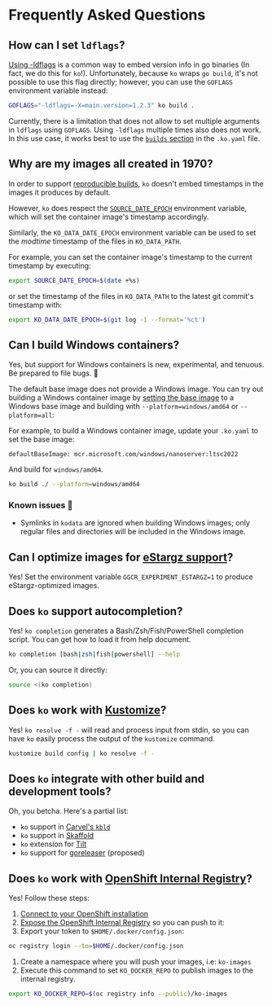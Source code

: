 # Frequently Asked Questions

## How can I set `ldflags`?

[Using -ldflags](https://blog.cloudflare.com/setting-go-variables-at-compile-time/) is a common way to embed version info in go binaries (In fact, we do this for `ko`!).
Unfortunately, because `ko` wraps `go build`, it's not possible to use this flag directly; however, you can use the `GOFLAGS` environment variable instead:

```sh
GOFLAGS="-ldflags=-X=main.version=1.2.3" ko build .
```

Currently, there is a limitation that does not allow to set multiple arguments in `ldflags` using `GOFLAGS`.
Using `-ldflags` multiple times also does not work.
In this use case, it works best to use the [`builds` section](./../configuration) in the `.ko.yaml` file.

## Why are my images all created in 1970?

In order to support [reproducible builds](https://reproducible-builds.org), `ko` doesn't embed timestamps in the images it produces by default.

However, `ko` does respect the [`SOURCE_DATE_EPOCH`](https://reproducible-builds.org/docs/source-date-epoch/) environment variable, which will set the container image's timestamp accordingly.

Similarly, the `KO_DATA_DATE_EPOCH` environment variable can be used to set the _modtime_ timestamp of the files in `KO_DATA_PATH`.

For example, you can set the container image's timestamp to the current timestamp by executing:

```sh
export SOURCE_DATE_EPOCH=$(date +%s)
```

or set the timestamp of the files in `KO_DATA_PATH` to the latest git commit's timestamp with:

```sh
export KO_DATA_DATE_EPOCH=$(git log -1 --format='%ct')
```

## Can I build Windows containers?

Yes, but support for Windows containers is new, experimental, and tenuous. Be prepared to file bugs. 🐛

The default base image does not provide a Windows image.
You can try out building a Windows container image by [setting the base image](./../configuration) to a Windows base image and building with `--platform=windows/amd64` or `--platform=all`:

For example, to build a Windows container image, update your `.ko.yaml` to set the base image:

```plaintext
defaultBaseImage: mcr.microsoft.com/windows/nanoserver:ltsc2022
```

And build for `windows/amd64`.

```sh
ko build ./ --platform=windows/amd64
```

### Known issues 🐛

- Symlinks in `kodata` are ignored when building Windows images; only regular files and directories will be included in the Windows image.

## Can I optimize images for [eStargz support](https://github.com/containerd/stargz-snapshotter/blob/v0.7.0/docs/stargz-estargz.md)?

Yes! Set the environment variable `GGCR_EXPERIMENT_ESTARGZ=1` to produce eStargz-optimized images.

## Does `ko` support autocompletion?

Yes! `ko completion` generates a Bash/Zsh/Fish/PowerShell completion script.
You can get how to load it from help document.

```sh
ko completion [bash|zsh|fish|powershell] --help
```

Or, you can source it directly:

```bash
source <(ko completion)
```

## Does `ko` work with [Kustomize](https://kustomize.io/)?

Yes! `ko resolve -f -` will read and process input from stdin, so you can have `ko` easily process the output of the `kustomize` command.

```sh
kustomize build config | ko resolve -f -
```

## Does `ko` integrate with other build and development tools?

Oh, you betcha. Here's a partial list:

- `ko` support in [Carvel's `kbld`](https://carvel.dev/kbld/docs/latest/config/#ko)
- `ko` support in [Skaffold](https://skaffold.dev/docs/pipeline-stages/builders/ko/)
- `ko` extension for [Tilt](https://github.com/tilt-dev/tilt-extensions/tree/master/ko)
- `ko` support for [goreleaser](https://github.com/goreleaser/goreleaser/pull/2564) (proposed)

## Does `ko` work with [OpenShift Internal Registry](https://docs.openshift.com/container-platform/latest/registry/registry-options.html#registry-integrated-openshift-registry_registry-options)?

Yes! Follow these steps:

1. [Connect to your OpenShift installation](https://docs.openshift.com/container-platform/latest/cli_reference/openshift_cli/getting-started-cli.html#cli-logging-in_cli-developer-commands)
1. [Expose the OpenShift Internal Registry](https://docs.openshift.com/container-platform/latest/registry/securing-exposing-registry.html) so you can push to it:
1. Export your token to `$HOME/.docker/config.json`:

```sh
oc registry login --to=$HOME/.docker/config.json
```

1. Create a namespace where you will push your images, i.e: `ko-images`
1. Execute this command to set `KO_DOCKER_REPO` to publish images to the internal registry.

```sh
export KO_DOCKER_REPO=$(oc registry info --public)/ko-images
```

